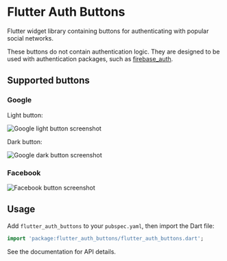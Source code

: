 # Flutter Auth Buttons

Flutter widget library containing buttons for authenticating with popular social networks.

These buttons do not contain authentication logic. They are designed to be used with authentication packages, 
such as [firebase_auth](https://pub.dartlang.org/packages/firebase_auth).

## Supported buttons

### Google

Light button:

![Google light button screenshot](https://raw.githubusercontent.com/dmjones/flutter_auth_buttons/master/screenshots/google-light.png)


Dark button:

![Google dark button screenshot](https://raw.githubusercontent.com/dmjones/flutter_auth_buttons/master/screenshots/google-dark.png)

### Facebook

![Facebook button screenshot](https://raw.githubusercontent.com/dmjones/flutter_auth_buttons/master/screenshots/facebook.png)


## Usage

Add `flutter_auth_buttons` to your `pubspec.yaml`, then import the Dart file:

```dart
import 'package:flutter_auth_buttons/flutter_auth_buttons.dart';
```

See the documentation for API details.


